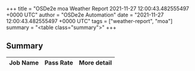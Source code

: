 +++
title = "OSDe2e moa Weather Report 2021-11-27 12:00:43.482555497 +0000 UTC"
author = "OSDe2e Automation"
date = "2021-11-27 12:00:43.482555497 +0000 UTC"
tags = ["weather-report", "moa"]
summary = "<table class=\"summary\"></table>"
+++
## Summary

| Job Name | Pass Rate | More detail |
|----------|-----------|-------------|




